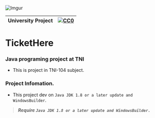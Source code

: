 ![Imgur](https://imgur.com/kxAIzIs.png)

|University Project|[![CC0](https://licensebuttons.net/p/zero/1.0/88x31.png)](https://creativecommons.org/publicdomain/zero/1.0/)|
|----|----|

# TicketHere

### Java programing project at TNI </n>

* This is project in TNI-104 subject.</n>

### Project Infomation. </n>
* This project dev on `Java JDK 1.8 or a later update and WindowsBuilder`.</n>

>***Require `Java JDK 1.8 or a later update and WindowsBuilder.`***
